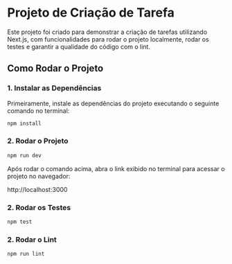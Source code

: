 # Projeto de Criação de Tarefa

Este projeto foi criado para demonstrar a criação de tarefas utilizando Next.js, com funcionalidades para rodar o projeto localmente, rodar os testes e garantir a qualidade do código com o lint.

## Como Rodar o Projeto

### 1. Instalar as Dependências

Primeiramente, instale as dependências do projeto executando o seguinte comando no terminal:

```bash
npm install
```

### 2. Rodar o Projeto

```bash
npm run dev
```

Após rodar o comando acima, abra o link exibido no terminal para acessar o projeto no navegador:

http://localhost:3000

### 2. Rodar os Testes

```bash
npm test
```

### 2. Rodar o Lint

```bash
npm run lint
```